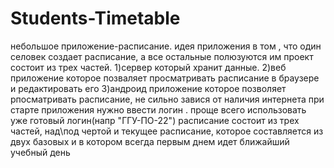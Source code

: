 # Students-Timetable
небольшое приложение-расписание. идея приложения в том , что один селовек создает расписание, а все остальные полюзуются им
проект состоит из трех частей. 
        1)сервер который хранит данные. 
        2)веб приложение которое позваляет просматривать расписание в браузере и редактировать его
        3)андроид приложение которое позволяет рпосматривать расписание, не сильно завися от наличия интернета
при старте приложения нужно ввести логин . проще всего использовать уже готовый логин(напр "ГГУ-ПО-22")
расписание состоит из трех частей, над\под чертой и текущее расписание, которое составляется из двух базовых и в котором всегда первым днем идет ближайший учебный день
